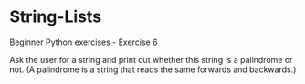 # String-Lists
Beginner Python exercises - Exercise 6

Ask the user for a string and print out whether this string is a palindrome or not. (A palindrome is a string that reads the same forwards and backwards.)
